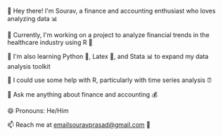 👋 Hey there! I'm Sourav, a finance and accounting enthusiast who loves analyzing data 📊

🔭 Currently, I'm working on a project to analyze financial trends in the healthcare industry using R 🏥

🌱 I'm also learning Python 🐍, Latex 📝, and Stata 📊 to expand my data analysis toolkit

🤔 I could use some help with R, particularly with time series analysis ⏰

💬 Ask me anything about finance and accounting 💰

😄 Pronouns: He/Him

📫 Reach me at emailsouravprasad@gmail.com 📧
<!--
**prasadsourav/prasadsourav** is a ✨ _special_ ✨ repository because its `README.md` (this file) appears on your GitHub profile.

Here are some ideas to get you started:


-->
